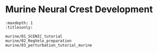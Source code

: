 # Murine Neural Crest Development

```{toctree}
:maxdepth: 1
:titlesonly:

murine/01_SCENIC_tutorial
murine/02_RegVelo_preparation
murine/03_perturbation_tutorial_murine

```


